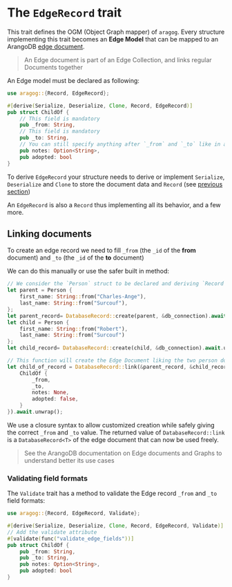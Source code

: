 # The `EdgeRecord` trait

This trait defines the OGM (Object Graph mapper) of `aragog`.
Every structure implementing this trait becomes an **Edge Model** that can be mapped to an ArangoDB [edge document](https://www.arangodb.com/docs/stable/data-modeling-documents-document-methods.html#edges).

> An Edge document is part of an Edge Collection, and links regular Documents together

An Edge model must be declared as following:

```rust
use aragog::{Record, EdgeRecord};

#[derive(Serialize, Deserialize, Clone, Record, EdgeRecord)]
pub struct ChildOf {
    // This field is mandatory
    pub _from: String,
    // This field is mandatory
    pub _to: String,
    // You can still specify anything after `_from` and `_to` like in any `Record`
    pub notes: Option<String>,
    pub adopted: bool
}
```

To derive `EdgeRecord` your structure needs to derive or implement `Serialize`, `Deserialize` and  `Clone`
to store the document data and `Record` (see [previous section](../record_trait/index.md))

An `EdgeRecord` is also a `Record` thus implementing all its behavior, and a few more.

## Linking documents

To create an edge record we need to fill `_from` (the `_id` of the **from** document) and `_to` (the `_id` of the **to** document)

We can do this manually or use the safer built in method:

```rust
// We consider the `Person` struct to be declared and deriving `Record`
let parent = Person {
    first_name: String::from("Charles-Ange"),
    last_name: String::from("Surcouf"),
};
let parent_record= DatabaseRecord::create(parent, &db_connection).await.unwrap();
let child = Person {
    first_name: String::from("Robert"),
    last_name: String::from("Surcouf")
};
let child_record= DatabaseRecord::create(child, &db_connection).await.unwrap();

// This function will create the Edge Document liking the two person documents
let child_of_record = DatabaseRecord::link(&parent_record, &child_record, &db_connection, |_from, _to| {
    ChildOf {
        _from,
        _to,
        notes: None,
        adopted: false,
    }
}).await.unwrap();
```

We use a closure syntax to allow customized creation while safely giving the correct `_from` and `_to` value.
The returned value of `DatabaseRecord::link` is a `DatabaseRecord<T>` of the edge document that can now be used freely.

> See the ArangoDB documentation on Edge documents and Graphs to understand better its use cases

### Validating field formats

The `Validate` trait has a method to validate the Edge record `_from` and `_to` field formats:

```rust
use aragog::{Record, EdgeRecord, Validate};

#[derive(Serialize, Deserialize, Clone, Record, EdgeRecord, Validate)]
// Add the validate attribute
#[validate(func("validate_edge_fields"))]
pub struct ChildOf {
    pub _from: String,
    pub _to: String,
    pub notes: Option<String>,
    pub adopted: bool
}
```